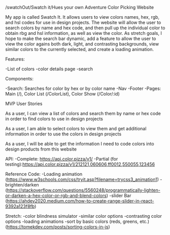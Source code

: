 /swatchOut/Swatch it/Hues your own Adventure Color Picking Website

My app is called Swatch It.  It allows users to view colors names, hex, rgb, and hsl codes for use in design projects.  The website will allow the user to search colors by name and hex code, and then pull up the individual color to obtain rbg and hsl information, as well as view the color.  As stretch goals, I hope to make the search bar dynamic, add a feature to allow the user to view the color agains both dark, light, and contrasting backgrounds, view similar colors to the currently selected, and create a loading animation.

Features: 

-List of colors
-color details page
-search

Components:

-Search: 
    Searches for color by hex or by color name
-Nav
-Footer
-Pages:
    Main (/), 
    Color List (/ColorList), 
    Color Show (/Color/:id)  
        
MVP User Stories

As a user, I can view a list of colors and search them by name or hex code in order to find colors to use in design projects

As a user, I am able to select colors to view them and get additional information in order to use the colors in design projects

As a user, I will be able to get the information I need to code colors into design products from this website

API: 
    -Complete: https://api.color.pizza/v1/
    -Partial (for testing):https://api.color.pizza/v1/212121,060606,ff0012,550055,123456

Reference Code:
    -Loading animation (https://www.w3schools.com/css/tryit.asp?filename=trycss3_animation1)
    -brighten/darken (https://stackoverflow.com/questions/5560248/programmatically-lighten-or-darken-a-hex-color-or-rgb-and-blend-colors)
    -slider Bar (https://ahdev2020.medium.com/how-to-create-range-slider-in-react-9392a123f8fb)

Stretch:
-color blindness simulator
-similar color options
-contrasting color options
-loading animations
-sort by basic colors (reds, greens, etc.) (https://tomekdev.com/posts/sorting-colors-in-js)
